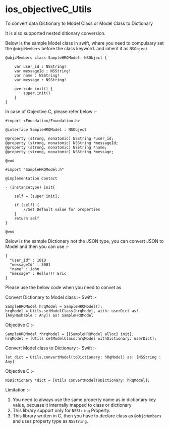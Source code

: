 # ios_objectiveC_Utils
To convert data Dictionary to Model Class or Model Class to Dictionary

It is also supported nested ditionary conversion.

Below is the sample Model class in swift, where you need to compulsary set the ```@objcMembers``` before the class keyword. and inherit it as ```NSObject```

```
@objcMembers class SampleHRQModel: NSObject {
    
    var user_id : NSString!
    var messageId : NSString!
    var name : NSString!
    var message : NSString!
    
    override init() {
        super.init()
    }
}
```

In case of Objective C, please refer below :-

```
#import <Foundation/Foundation.h>

@interface SampleHRQModel : NSObject

@property (strong, nonatomic) NSString *user_id;
@property (strong, nonatomic) NSString *messageId;
@property (strong, nonatomic) NSString *name;
@property (strong, nonatomic) NSString *message;

@end

#import "SampleHRQModel.h"

@implementation Contact

- (instancetype) init{

    self = [super init];

    if (self) {
        //Set Default value for properties
    }
    return self
}

@end
```

Below is the sample Dictionary not the JSON type, you can convert JSON to Model and then you can use :-
```
{
  "user_id" : 1010
  "messageId" : 5001
  "name" : John
  "message" : Hello!!! Eric
}

```

Please use the below code when you need to convet as

Convert Dictionary to Model class :-
Swift :-
```
SampleHRQModel hrqModel = SampleHRQModel();
hrqModel = Utils.setModelClass(hrqModel, with: userDict as! [AnyHashable : Any]) as! SampleHRQModel
```
Objective C :-
```
SampleHRQModel *hrqModel = [[SampleHRQModel alloc] init];
hrqModel = [Utils setModelClass:hrqModel withDictionary: userDict];
```

Convert Model class to Dictionary :-
Swift :-
```
let dict = Utils.convertModel(toDictionary: hRqModel) as! [NSString : Any]
```
Objective C :-
```
NSDictionary *dict = [Utils convertModelToDictionary: hRqModel];
```

Limitation :-
1. You need to always use the same property name as in dictionary key value, becuase it internally mapped to class or dictionary
2. This library support only for ```NSString``` Property.
3. This library written in C, then you have to declare class as ```@objcMembers``` and uses property type as ```NSString```.

